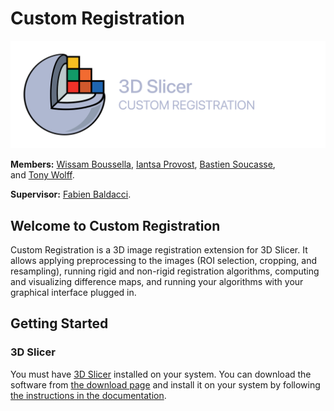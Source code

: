 # Custom Registration

![Custom Registration Logo](logo.png)

**Members:** [Wissam Boussella](mailto:wissamboussella@gmail.com), [Iantsa Provost](mailto:iantsa.provost@gmail.com), [Bastien Soucasse](mailto:bastien.soucasse@icloud.com), and [Tony Wolff](mailto:toto.wolff@live.fr).

**Supervisor:** [Fabien Baldacci](mailto:fabien.baldacci@u-bordeaux.fr).

## Welcome to Custom Registration

Custom Registration is a 3D image registration extension for 3D Slicer. It allows applying preprocessing to the images (ROI selection, cropping, and resampling), running rigid and non-rigid registration algorithms, computing and visualizing difference maps, and running your algorithms with your graphical interface plugged in.

## Getting Started

### 3D Slicer

You must have [3D Slicer](https://slicer.org) installed on your system. You can download the software from [the download page](https://download.slicer.org) and install it on your system by following [the instructions in the documentation](https://slicer.readthedocs.io/en/latest/user_guide/getting_started.html).
